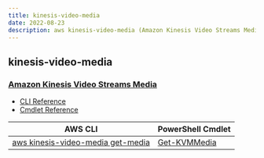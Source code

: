 ```yaml
---
title: kinesis-video-media
date: 2022-08-23
description: aws kinesis-video-media (Amazon Kinesis Video Streams Media) command/cmdlet list.
---
```


## kinesis-video-media

### [Amazon Kinesis Video Streams Media](https://aws.amazon.com/kinesis/)

* [CLI Reference](https://docs.aws.amazon.com/cli/latest/reference/kinesis-video-media/index.html)
* [Cmdlet Reference](https://docs.aws.amazon.com/powershell/latest/reference/items/Amazon_Kinesis_Video_Streams_Media_cmdlets.html)

|AWS CLI|PowerShell Cmdlet|
|----|----|
|[aws kinesis-video-media get-media](https://docs.aws.amazon.com/cli/latest/reference/kinesis-video-media/get-media.html)|[Get-KVMMedia](https://docs.aws.amazon.com/powershell/latest/reference/items/Get-KVMMedia.html)|

